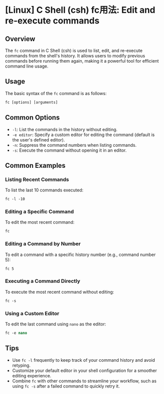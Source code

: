 # [Linux] C Shell (csh) fc用法: Edit and re-execute commands

## Overview
The `fc` command in C Shell (csh) is used to list, edit, and re-execute commands from the shell's history. It allows users to modify previous commands before running them again, making it a powerful tool for efficient command line usage.

## Usage
The basic syntax of the `fc` command is as follows:

```csh
fc [options] [arguments]
```

## Common Options
- `-l`: List the commands in the history without editing.
- `-e editor`: Specify a custom editor for editing the command (default is the user's defined editor).
- `-n`: Suppress the command numbers when listing commands.
- `-s`: Execute the command without opening it in an editor.

## Common Examples

### Listing Recent Commands
To list the last 10 commands executed:

```csh
fc -l -10
```

### Editing a Specific Command
To edit the most recent command:

```csh
fc
```

### Editing a Command by Number
To edit a command with a specific history number (e.g., command number 5):

```csh
fc 5
```

### Executing a Command Directly
To execute the most recent command without editing:

```csh
fc -s
```

### Using a Custom Editor
To edit the last command using `nano` as the editor:

```csh
fc -e nano
```

## Tips
- Use `fc -l` frequently to keep track of your command history and avoid retyping.
- Customize your default editor in your shell configuration for a smoother editing experience.
- Combine `fc` with other commands to streamline your workflow, such as using `fc -s` after a failed command to quickly retry it.